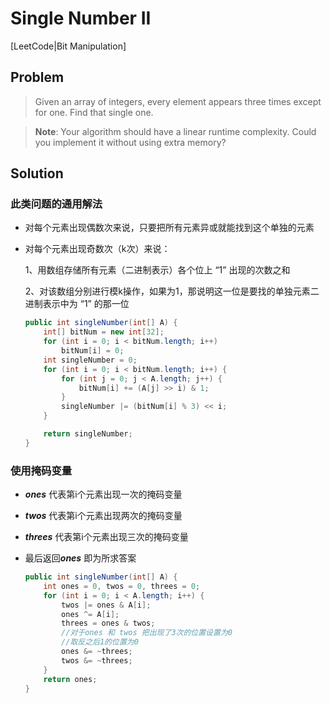 # Single Number II

[LeetCode|Bit Manipulation]

## Problem

> Given an array of integers, every element appears three times except for one. Find that single one.

> **Note**:
> Your algorithm should have a linear runtime complexity. Could you implement it without using extra memory?

## Solution

### 此类问题的通用解法

- 对每个元素出现偶数次来说，只要把所有元素异或就能找到这个单独的元素
- 对每个元素出现奇数次（k次）来说：
  	
	1、用数组存储所有元素（二进制表示）各个位上 “1” 出现的次数之和
	
	2、对该数组分别进行模k操作，如果为1，那说明这一位是要找的单独元素二进制表示中为 “1” 的那一位

	```Java
	public int singleNumber(int[] A) {
	    int[] bitNum = new int[32]; 
	    for (int i = 0; i < bitNum.length; i++)
	        bitNum[i] = 0;
	    int singleNumber = 0;
	    for (int i = 0; i < bitNum.length; i++) {
	        for (int j = 0; j < A.length; j++) {
	            bitNum[i] += (A[j] >> i) & 1;
	        }
	        singleNumber |= (bitNum[i] % 3) << i;
	    }
	
	    return singleNumber;
	}
	```

### 使用掩码变量

- ***ones*** 代表第i个元素出现一次的掩码变量
- ***twos*** 代表第i个元素出现两次的掩码变量
- ***threes*** 代表第i个元素出现三次的掩码变量
- 最后返回***ones*** 即为所求答案

	```Java
	public int singleNumber(int[] A) {
        int ones = 0, twos = 0, threes = 0;
        for (int i = 0; i < A.length; i++) {
            twos |= ones & A[i];
            ones ^= A[i];
            threes = ones & twos;
            //对于ones 和 twos 把出现了3次的位置设置为0 
            //取反之后1的位置为0
            ones &= ~threes;
            twos &= ~threes;
        }
        return ones;
    }
	```